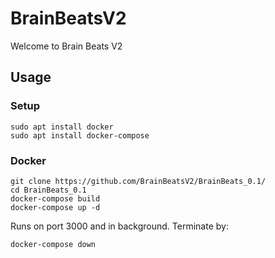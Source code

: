 # BrainBeatsV2
Welcome to Brain Beats V2

## Usage

### Setup
```
sudo apt install docker
sudo apt install docker-compose
```

### Docker
```
git clone https://github.com/BrainBeatsV2/BrainBeats_0.1/
cd BrainBeats_0.1
docker-compose build
docker-compose up -d
```
Runs on port 3000 and in background. 
Terminate by:
```
docker-compose down
```
